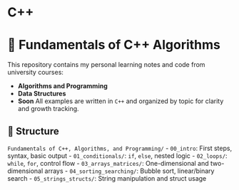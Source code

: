 # C++

# 📘 Fundamentals of C++ Algorithms

This repository contains my personal learning notes and code from university courses:
- **Algorithms and Programming**
- **Data Structures**
- **Soon** 
All examples are written in `C++` and organized by topic for clarity and growth tracking.

## 📂 Structure
 `Fundamentals of C++, Algorithms, and Programming/`
     - `00_intro`: First steps, syntax, basic output
     - `01_conditionals/`: `if`, `else`, nested logic
     - `02_loops/`: `while`, `for`, control flow
     - `03_arrays_matrices/`: One-dimensional and two-dimensional arrays
     - `04_sorting_searching/`: Bubble sort, linear/binary search
     - `05_strings_structs/`: String manipulation and struct usage
